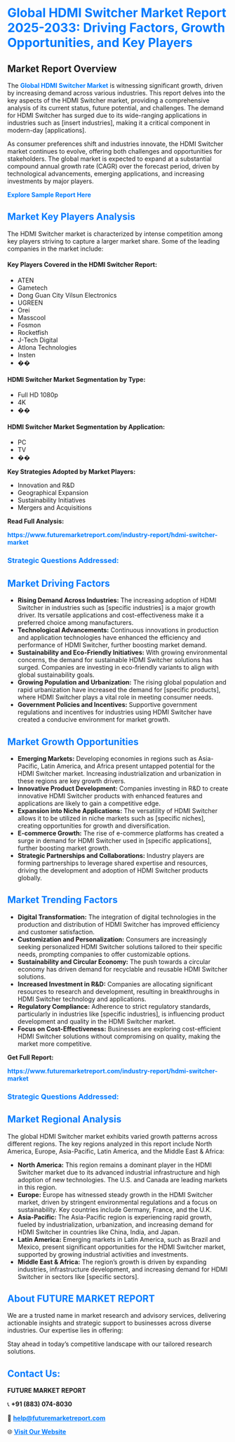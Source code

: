 <h1 style="color: #007BFF;">Global HDMI Switcher Market Report 2025-2033: Driving Factors, Growth Opportunities, and Key Players</h1>

<section id="overview">
<h2>Market Report Overview</h2>
<p>The <a href="https://www.futuremarketreport.com/industry-report/hdmi-switcher-market" style="color: #007BFF; text-decoration: none;"><strong>Global HDMI Switcher Market</strong></a> is witnessing significant growth, driven by increasing demand across various industries. This report delves into the key aspects of the HDMI Switcher market, providing a comprehensive analysis of its current status, future potential, and challenges. The demand for HDMI Switcher has surged due to its wide-ranging applications in industries such as [insert industries], making it a critical component in modern-day [applications].</p>
<p>As consumer preferences shift and industries innovate, the HDMI Switcher market continues to evolve, offering both challenges and opportunities for stakeholders. The global market is expected to expand at a substantial compound annual growth rate (CAGR) over the forecast period, driven by technological advancements, emerging applications, and increasing investments by major players.</p>
</section>

<section id="overview">
<p><a href="https://www.futuremarketreport.com/request-sample/reportId=118367" style="color: #007BFF; text-decoration: none;"><strong>Explore Sample Report Here</strong></a></p>
</section>

<section id="key-players">
<h2 style="color: #007BFF;">Market Key Players Analysis</h2>
<p>The HDMI Switcher market is characterized by intense competition among key players striving to capture a larger market share. Some of the leading companies in the market include:</p>
<h4>Key Players Covered in the HDMI Switcher Report:</h4>
<ul><li>ATEN</li><li>Gametech</li><li>Dong Guan City Vilsun Electronics</li><li>UGREEN</li><li>Orei</li><li>Masscool</li><li>Fosmon</li><li>Rocketfish</li><li>J-Tech Digital</li><li>Atlona Technologies</li><li>Insten</li><li>��</li></ul>
<h4>HDMI Switcher Market Segmentation by Type:</h4>
<ul><li>Full HD 1080p</li><li>4K</li><li>��</li></ul>

<h4>HDMI Switcher Market Segmentation by Application:</h4>
<ul><li>PC</li><li>TV</li><li>��</li></ul>
<p><strong>Key Strategies Adopted by Market Players:</strong></p>
<ul>
<li>Innovation and R&D</li>
<li>Geographical Expansion</li>
<li>Sustainability Initiatives</li>
<li>Mergers and Acquisitions</li>
</ul>
</section>

<section>
<p><strong>Read Full Analysis: </strong></p><a href="https://www.futuremarketreport.com/industry-report/hdmi-switcher-market" style="color: #007BFF; text-decoration: none;"><strong>https://www.futuremarketreport.com/industry-report/hdmi-switcher-market</strong></a>
<h3 style="color: #007BFF;">Strategic Questions Addressed:</h3>
</section>

<section id="driving-factors">
<h2 style="color: #007BFF;">Market Driving Factors</h2>
<ul>
<li><strong>Rising Demand Across Industries:</strong> The increasing adoption of HDMI Switcher in industries such as [specific industries] is a major growth driver. Its versatile applications and cost-effectiveness make it a preferred choice among manufacturers.</li>
<li><strong>Technological Advancements:</strong> Continuous innovations in production and application technologies have enhanced the efficiency and performance of HDMI Switcher, further boosting market demand.</li>
<li><strong>Sustainability and Eco-Friendly Initiatives:</strong> With growing environmental concerns, the demand for sustainable HDMI Switcher solutions has surged. Companies are investing in eco-friendly variants to align with global sustainability goals.</li>
<li><strong>Growing Population and Urbanization:</strong> The rising global population and rapid urbanization have increased the demand for [specific products], where HDMI Switcher plays a vital role in meeting consumer needs.</li>
<li><strong>Government Policies and Incentives:</strong> Supportive government regulations and incentives for industries using HDMI Switcher have created a conducive environment for market growth.</li>
</ul>
</section>

<section id="growth-opportunities">
<h2 style="color: #007BFF;">Market Growth Opportunities</h2>
<ul>
<li><strong>Emerging Markets:</strong> Developing economies in regions such as Asia-Pacific, Latin America, and Africa present untapped potential for the HDMI Switcher market. Increasing industrialization and urbanization in these regions are key growth drivers.</li>
<li><strong>Innovative Product Development:</strong> Companies investing in R&D to create innovative HDMI Switcher products with enhanced features and applications are likely to gain a competitive edge.</li>
<li><strong>Expansion into Niche Applications:</strong> The versatility of HDMI Switcher allows it to be utilized in niche markets such as [specific niches], creating opportunities for growth and diversification.</li>
<li><strong>E-commerce Growth:</strong> The rise of e-commerce platforms has created a surge in demand for HDMI Switcher used in [specific applications], further boosting market growth.</li>
<li><strong>Strategic Partnerships and Collaborations:</strong> Industry players are forming partnerships to leverage shared expertise and resources, driving the development and adoption of HDMI Switcher products globally.</li>
</ul>
</section>

<section id="trending-factors">
<h2 style="color: #007BFF;">Market Trending Factors</h2>
<ul>
<li><strong>Digital Transformation:</strong> The integration of digital technologies in the production and distribution of HDMI Switcher has improved efficiency and customer satisfaction.</li>
<li><strong>Customization and Personalization:</strong> Consumers are increasingly seeking personalized HDMI Switcher solutions tailored to their specific needs, prompting companies to offer customizable options.</li>
<li><strong>Sustainability and Circular Economy:</strong> The push towards a circular economy has driven demand for recyclable and reusable HDMI Switcher solutions.</li>
<li><strong>Increased Investment in R&D:</strong> Companies are allocating significant resources to research and development, resulting in breakthroughs in HDMI Switcher technology and applications.</li>
<li><strong>Regulatory Compliance:</strong> Adherence to strict regulatory standards, particularly in industries like [specific industries], is influencing product development and quality in the HDMI Switcher market.</li>
<li><strong>Focus on Cost-Effectiveness:</strong> Businesses are exploring cost-efficient HDMI Switcher solutions without compromising on quality, making the market more competitive.</li>
</ul>
</section>

<section>
<p><strong>Get Full Report: </strong></p><a href="https://www.futuremarketreport.com/industry-report/hdmi-switcher-market" style="color: #007BFF; text-decoration: none;"><strong>https://www.futuremarketreport.com/industry-report/hdmi-switcher-market</strong></a>
<h3 style="color: #007BFF;">Strategic Questions Addressed:</h3>
</section>


<section id="regional-analysis">
<h2 style="color: #007BFF;">Market Regional Analysis</h2>
<p>The global HDMI Switcher market exhibits varied growth patterns across different regions. The key regions analyzed in this report include North America, Europe, Asia-Pacific, Latin America, and the Middle East & Africa:</p>
<ul>
<li><strong>North America:</strong> This region remains a dominant player in the HDMI Switcher market due to its advanced industrial infrastructure and high adoption of new technologies. The U.S. and Canada are leading markets in this region.</li>
<li><strong>Europe:</strong> Europe has witnessed steady growth in the HDMI Switcher market, driven by stringent environmental regulations and a focus on sustainability. Key countries include Germany, France, and the U.K.</li>
<li><strong>Asia-Pacific:</strong> The Asia-Pacific region is experiencing rapid growth, fueled by industrialization, urbanization, and increasing demand for HDMI Switcher in countries like China, India, and Japan.</li>
<li><strong>Latin America:</strong> Emerging markets in Latin America, such as Brazil and Mexico, present significant opportunities for the HDMI Switcher market, supported by growing industrial activities and investments.</li>
<li><strong>Middle East & Africa:</strong> The region’s growth is driven by expanding industries, infrastructure development, and increasing demand for HDMI Switcher in sectors like [specific sectors].</li>
</ul>
</section>

<footer>
<h2 style="color: #007BFF;">About FUTURE MARKET REPORT</h2>
<p>We are a trusted name in market research and advisory services, delivering actionable insights and strategic support to businesses across diverse industries. Our expertise lies in offering:</p>

<p>Stay ahead in today’s competitive landscape with our tailored research solutions.</p>

<h2 style="color: #007BFF;">Contact Us:</h2>
<p><strong>FUTURE MARKET REPORT</strong></p>
<p>📞 <strong>+91 (883) 074-8030</strong></p>
<p>📧 <strong><a href="mailto:help@futuremarketreport.com" style="color: #007BFF;">help@futuremarketreport.com</a></strong></p>
<p>🌐 <strong><a href="https://www.futuremarketreport.com/" style="color: #007BFF;">Visit Our Website</a></strong></p>
</footer>
